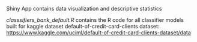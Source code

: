 Shiny App contains data visualization and descriptive statistics


*classsifiers_bank_default.R* contains the R code for all classifier models built for kaggle dataset default-of-credit-card-clients dataset: https://www.kaggle.com/uciml/default-of-credit-card-clients-dataset/data

